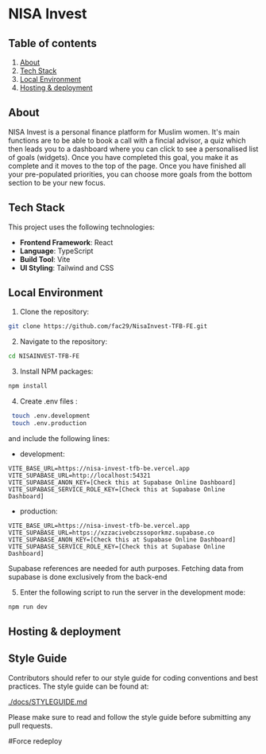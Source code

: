 # NISA Invest

## Table of contents

1. [About](#about)
2. [Tech Stack](#tech-stack)
3. [Local Environment](#local-environment)
4. [Hosting & deployment](#hosting--deployment)


## About
NISA Invest is a personal finance platform for Muslim women. It's main functions are to be able to book a call with a fincial advisor, a quiz which then leads you to a dashboard where you can click to see a personalised list of goals (widgets). Once you have completed this goal, you make it as complete and it moves to the top of the page. Once you have finished all your pre-populated priorities, you can choose more goals from the bottom section to be your new focus. 

## Tech Stack

This project uses the following technologies:

- **Frontend Framework**: React
- **Language**: TypeScript
- **Build Tool**: Vite
- **UI Styling**: Tailwind and CSS

## Local Environment

1. Clone the repository:

```bash
git clone https://github.com/fac29/NisaInvest-TFB-FE.git
```

2. Navigate to the repository:

```bash
cd NISAINVEST-TFB-FE
```

3. Install NPM packages:

```bash
npm install
```

4. Create .env files :

```bash
 touch .env.development
 touch .env.production
```

and include the following lines:

- development:
```env
VITE_BASE_URL=https://nisa-invest-tfb-be.vercel.app
VITE_SUPABASE_URL=http://localhost:54321
VITE_SUPABASE_ANON_KEY=[Check this at Supabase Online Dashboard]
VITE_SUPABASE_SERVICE_ROLE_KEY=[Check this at Supabase Online Dashboard]
```
- production:
```env
VITE_BASE_URL=https://nisa-invest-tfb-be.vercel.app
VITE_SUPABASE_URL=https://xzzacivebczssoporkmz.supabase.co
VITE_SUPABASE_ANON_KEY=[Check this at Supabase Online Dashboard]
VITE_SUPABASE_SERVICE_ROLE_KEY=[Check this at Supabase Online Dashboard]
```

Supabase references are needed for auth purposes. Fetching data from supabase is done exclusively from the back-end

5. Enter the following script to run the server in the development mode:

```bash
npm run dev
```


## Hosting & deployment

## Style Guide

Contributors should refer to our style guide for coding conventions and best practices. The style guide can be found at:

[./docs/STYLEGUIDE.md](./docs/STYLEGUIDE.md)

Please make sure to read and follow the style guide before submitting any pull requests.

#Force redeploy